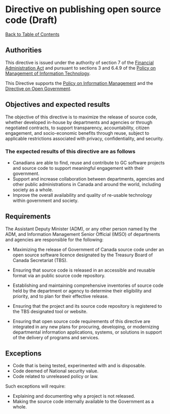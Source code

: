 # Directive on publishing open source code (Draft)

[Back to Table of Contents](../../README.md#english-content)

## Authorities

This directive is issued under the authority of section 7 of the [Financial Administration Act](https://laws-lois.justice.gc.ca/eng/acts/f-11/) and pursuant to sections 3 and 6.4.9 of the [Policy on Management of Information Technology](https://www.tbs-sct.gc.ca/pol/doc-eng.aspx?id=12755).

This Directive supports the [Policy on Information Management](https://www.tbs-sct.gc.ca/pol/doc-eng.aspx?id=12742) and the [Directive on Open Government](https://www.tbs-sct.gc.ca/pol/doc-eng.aspx?id=28108).

## Objectives and expected results

The objective of this directive is to maximize the release of source code, whether developed in-house by departments and agencies or through negotiated contracts, to support transparency, accountability, citizen engagement, and socio-economic benefits through reuse, subject to applicable restrictions associated with privacy, confidentiality, and security.

### The expected results of this directive are as follows

* Canadians are able to find, reuse and contribute to GC software projects and source code to support meaningful engagement with their government.
* Support and increase collaboration between departments, agencies and other public administrations in Canada and around the world, including society as a whole.
* Improve the overall availability and quality of re-usable technology within government and society.

## Requirements

The Assistant Deputy Minister (ADM), or any other person named by the ADM, and Information Management Senior Official (IMSO) of departments and agencies are responsible for the following:

* Maximizing the release of Government of Canada source code under an open source software licence designated by the Treasury Board of Canada Secretariat (TBS).
* Ensuring that source code is released in an accessible and reusable format via an public source code repository.
* Establishing and maintaining comprehensive inventories of source code held by the department or agency to determine their eligibility and priority, and to plan for their effective release.
* Ensuring that the project and its source code repository is registered to the TBS designated tool or website.

* Ensuring that open source code requirements of this directive are integrated in any new plans for procuring, developing, or modernizing departmental information applications, systems, or solutions in support of the delivery of programs and services.

## Exceptions

* Code that is being tested, experimented with and is disposable.
* Code deemed of National security value.
* Code related to unreleased policy or law.

Such exceptions will require:

* Explaining and documenting why a project is not released.
* Making the source code internally available to the Government as a whole.
